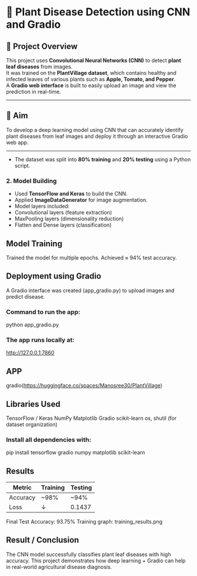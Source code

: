 # 🌿 Plant Disease Detection using CNN and Gradio

## 📘 Project Overview
This project uses **Convolutional Neural Networks (CNN)** to detect **plant leaf diseases** from images.  
It was trained on the **PlantVillage dataset**, which contains healthy and infected leaves of various plants such as **Apple, Tomato, and Pepper**.  
A **Gradio web interface** is built to easily upload an image and view the prediction in real-time.

---

## 🎯 Aim
To develop a deep learning model using CNN that can accurately identify plant diseases from leaf images and deploy it through an interactive Gradio web app.

---

- The dataset was split into **80% training** and **20% testing** using a Python script.

### 2. Model Building
- Used **TensorFlow and Keras** to build the CNN.
- Applied **ImageDataGenerator** for image augmentation.
- Model layers included:
- Convolutional layers (feature extraction)
- MaxPooling layers (dimensionality reduction)
- Flatten and Dense layers (classification)

## Model Training

Trained the model for multiple epochs.
Achieved ≈ 94% test accuracy.

## Deployment using Gradio

A Gradio interface was created (app_gradio.py) to upload images and predict disease.
### Command to run the app:
python app_gradio.py
### The app runs locally at:
http://127.0.0.1:7860
## APP
gradio(https://huggingface.co/spaces/Manosree30/PlantVillage)
## Libraries Used
TensorFlow / Keras
NumPy
Matplotlib
Gradio
scikit-learn
os, shutil (for dataset organization)
### Install all dependencies with:
pip install tensorflow gradio numpy matplotlib scikit-learn

## Results
| Metric   | Training | Testing |
| -------- | -------- | ------- |
| Accuracy | ~98%     | ~94%    |
| Loss     | ↓        | 0.1437  |

 Final Test Accuracy: 93.75%
 Training graph: training_results.png
## Result / Conclusion

The CNN model successfully classifies plant leaf diseases with high accuracy.
This project demonstrates how deep learning + Gradio can help in real-world agricultural disease diagnosis.
